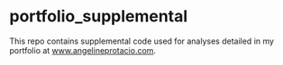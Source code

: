 # portfolio_supplemental

This repo contains supplemental code used for analyses detailed in my portfolio at www.angelineprotacio.com.